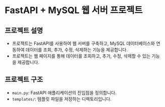 # FastAPI + MySQL 웹 서버 프로젝트

## 프로젝트 설명

- 프로젝트는 FastAPI를 사용하여 웹 서버를 구축하고, MySQL 데이터베이스와 연동하여 데이터를 조회, 추가, 수정, 삭제하는 기능을 제공합니다.
- 프로젝트는 웹 페이지를 통해 데이터를 조회하고, 추가, 수정, 삭제할 수 있는 기능을 제공합니다.

## 프로젝트 구조

- `main.py`: FastAPI 애플리케이션의 진입점을 정의합니다.
- `templates/`: 템플릿 파일을 저장하는 디렉토리입니다.
